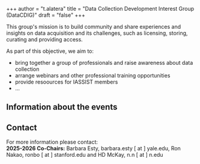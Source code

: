 +++
author = "t.alatera"
title = "Data Collection Development Interest Group (DataCDIG)"
draft = "false"
+++

This group's mission is to build community and share experiences and insights on data acquisition and its challenges, such as licensing, storing, curating and providing access.

As part of this objective, we aim to:
- bring together a group of professionals and raise awareness about data collection
- arrange webinars and other professional training opportunities
- provide resoources for IASSIST members
- ...

## Information about the events

## Contact

For more information please contact:<br />
**2025-2026 Co-Chairs:** Barbara Esty, barbara.esty [ at ] yale.edu, Ron Nakao, ronbo [ at ] stanford.edu and HD McKay, n.n [ at ] n.edu